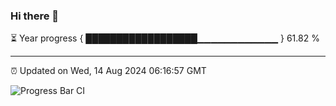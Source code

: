 ### Hi there 👋

⏳ Year progress { ██████████████████▁▁▁▁▁▁▁▁▁▁▁▁ } 61.82 %

---

⏰ Updated on Wed, 14 Aug 2024 06:16:57 GMT

![Progress Bar CI](https://github.com/liununu/liununu/workflows/Progress%20Bar%20CI/badge.svg)
